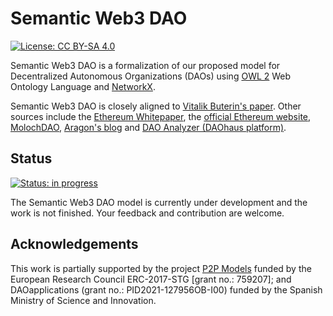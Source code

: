 # Semantic Web3 DAO

[![License: CC BY-SA 4.0](https://img.shields.io/badge/License-CC%20BY--SA%204.0-lightgrey.svg)](https://creativecommons.org/licenses/by-sa/4.0/)

Semantic Web3 DAO is a formalization of our proposed model for Decentralized Autonomous Organizations (DAOs) using [OWL 2](https://www.w3.org/TR/owl2-overview/) Web Ontology Language and [NetworkX](https://networkx.org/).

Semantic Web3 DAO is closely aligned to [Vitalik Buterin's paper](https://blog.ethereum.org/2014/05/06/daos-dacs-das-and-more-an-incomplete-terminology-guide). Other sources include the [Ethereum Whitepaper](https://ethereum.org/en/whitepaper/), the [official Ethereum website](https://ethereum.org/en/), [MolochDAO](https://molochdao.com/), [Aragon's blog](https://blog.aragon.org/) and [DAO Analyzer (DAOhaus platform)](https://dao-analyzer.science/daohaus).

## Status

[![Status: in progress](https://img.shields.io/badge/Status-In%20progress-yellow)](https://github.com/Grasia/semantic-web3-dao/)

The Semantic Web3 DAO model is currently under development and the work is not finished. Your feedback and contribution are welcome.

## Acknowledgements
This work is partially supported by the project [P2P Models](https://p2pmodels.eu) funded by the European Research Council ERC-2017-STG [grant no.: 759207]; and DAOapplications (grant no.: PID2021-127956OB-I00) funded by the Spanish Ministry of Science and Innovation.
